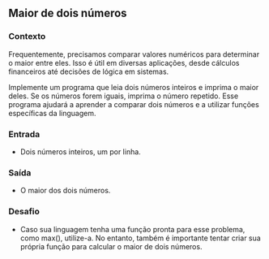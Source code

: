 ## Maior de dois números

### Contexto
Frequentemente, precisamos comparar valores numéricos para determinar o maior entre eles. Isso é útil em diversas aplicações, desde cálculos financeiros até decisões de lógica em sistemas.

Implemente um programa que leia dois números inteiros e imprima o maior deles. Se os números forem iguais, imprima o número repetido. Esse programa ajudará a aprender a comparar dois números e a utilizar funções específicas da linguagem.

### Entrada
- Dois números inteiros, um por linha.

### Saída
- O maior dos dois números.

### Desafio
- Caso sua linguagem tenha uma função pronta para esse problema, como max(), utilize-a. No entanto, também é importante tentar criar sua própria função para calcular o maior de dois números.
